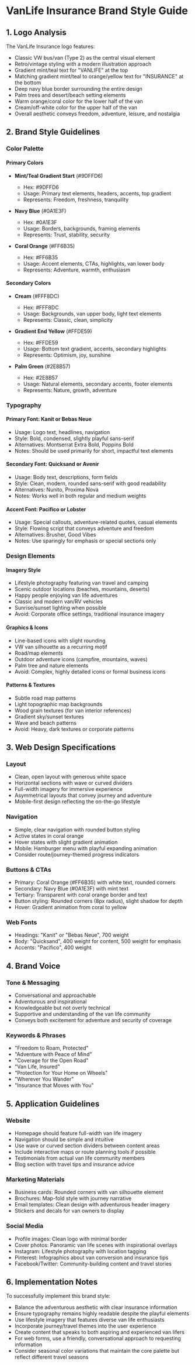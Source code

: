 # VanLife Insurance Brand Style Guide

## 1. Logo Analysis

The VanLife Insurance logo features:
- Classic VW bus/van (Type 2) as the central visual element
- Retro/vintage styling with a modern illustration approach
- Gradient mint/teal text for "VANLIFE" at the top
- Matching gradient mint/teal to orange/yellow text for "INSURANCE" at the bottom
- Deep navy blue border surrounding the entire design
- Palm trees and desert/beach setting elements
- Warm orange/coral color for the lower half of the van
- Cream/off-white color for the upper half of the van
- Overall aesthetic conveys freedom, adventure, leisure, and nostalgia

## 2. Brand Style Guidelines

### Color Palette

#### Primary Colors
- **Mint/Teal Gradient Start** (#9DFFD6)
  - Hex: #9DFFD6
  - Usage: Primary text elements, headers, accents, top gradient
  - Represents: Freedom, freshness, tranquility

- **Navy Blue** (#0A1E3F)
  - Hex: #0A1E3F
  - Usage: Borders, backgrounds, framing elements
  - Represents: Trust, stability, security

- **Coral Orange** (#FF6B35)
  - Hex: #FF6B35
  - Usage: Accent elements, CTAs, highlights, van lower body
  - Represents: Adventure, warmth, enthusiasm

#### Secondary Colors
- **Cream** (#FFF8DC)
  - Hex: #FFF8DC
  - Usage: Backgrounds, van upper body, light text elements
  - Represents: Classic, clean, simplicity

- **Gradient End Yellow** (#FFDE59)
  - Hex: #FFDE59
  - Usage: Bottom text gradient, accents, secondary highlights
  - Represents: Optimism, joy, sunshine

- **Palm Green** (#2E8B57)
  - Hex: #2E8B57
  - Usage: Natural elements, secondary accents, footer elements
  - Represents: Nature, growth, adventure

### Typography

#### Primary Font: Kanit or Bebas Neue
- Usage: Logo text, headlines, navigation
- Style: Bold, condensed, slightly playful sans-serif
- Alternatives: Montserrat Extra Bold, Poppins Bold
- Notes: Should be used primarily for short, impactful text elements

#### Secondary Font: Quicksand or Avenir
- Usage: Body text, descriptions, form fields
- Style: Clean, modern, rounded sans-serif with good readability
- Alternatives: Nunito, Proxima Nova
- Notes: Works well in both regular and medium weights

#### Accent Font: Pacifico or Lobster
- Usage: Special callouts, adventure-related quotes, casual elements
- Style: Flowing script that conveys adventure and freedom
- Alternatives: Brusher, Good Vibes
- Notes: Use sparingly for emphasis or special sections only

### Design Elements

#### Imagery Style
- Lifestyle photography featuring van travel and camping
- Scenic outdoor locations (beaches, mountains, deserts)
- Happy people enjoying van life adventures
- Classic and modern van/RV vehicles
- Sunrise/sunset lighting when possible
- Avoid: Corporate office settings, traditional insurance imagery

#### Graphics & Icons
- Line-based icons with slight rounding
- VW van silhouette as a recurring motif
- Road/map elements
- Outdoor adventure icons (campfire, mountains, waves)
- Palm tree and nature elements
- Avoid: Complex, highly detailed icons or formal business icons

#### Patterns & Textures
- Subtle road map patterns
- Light topographic map backgrounds
- Wood grain textures (for van interior references)
- Gradient sky/sunset textures
- Wave and beach patterns
- Avoid: Heavy, dark textures or corporate patterns

## 3. Web Design Specifications

### Layout
- Clean, open layout with generous white space
- Horizontal sections with wave or curved dividers
- Full-width imagery for immersive experience
- Asymmetrical layouts that convey journey and adventure
- Mobile-first design reflecting the on-the-go lifestyle

### Navigation
- Simple, clear navigation with rounded button styling
- Active states in coral orange
- Hover states with slight gradient animation
- Mobile: Hamburger menu with playful expanding animation
- Consider route/journey-themed progress indicators

### Buttons & CTAs
- Primary: Coral Orange (#FF6B35) with white text, rounded corners
- Secondary: Navy Blue (#0A1E3F) with mint text
- Tertiary: Transparent with coral orange border and text
- Button styling: Rounded corners (8px radius), slight shadow for depth
- Hover: Gradient animation from coral to yellow

### Web Fonts
- Headings: "Kanit" or "Bebas Neue", 700 weight
- Body: "Quicksand", 400 weight for content, 500 weight for emphasis
- Accents: "Pacifico", 400 weight

## 4. Brand Voice

### Tone & Messaging
- Conversational and approachable
- Adventurous and inspirational
- Knowledgeable but not overly technical
- Supportive and understanding of the van life community
- Conveys both excitement for adventure and security of coverage

### Keywords & Phrases
- "Freedom to Roam, Protected"
- "Adventure with Peace of Mind"
- "Coverage for the Open Road"
- "Van Life, Insured"
- "Protection for Your Home on Wheels"
- "Wherever You Wander"
- "Insurance that Moves with You"

## 5. Application Guidelines

### Website
- Homepage should feature full-width van life imagery
- Navigation should be simple and intuitive
- Use wave or curved section dividers between content areas
- Include interactive maps or route planning tools if possible
- Testimonials from actual van life community members
- Blog section with travel tips and insurance advice

### Marketing Materials
- Business cards: Rounded corners with van silhouette element
- Brochures: Map-fold style with journey narrative
- Email templates: Clean design with adventurous header imagery
- Stickers and decals for van owners to display

### Social Media
- Profile images: Clean logo with minimal border
- Cover photos: Panoramic van life scenes with inspirational overlays
- Instagram: Lifestyle photography with location tagging
- Pinterest: Infographics about van conversion and insurance tips
- Facebook/Twitter: Community-building content and travel stories

## 6. Implementation Notes

To successfully implement this brand style:
- Balance the adventurous aesthetic with clear insurance information
- Ensure typography remains highly readable despite the playful elements
- Use lifestyle imagery that features diverse van life enthusiasts
- Incorporate journey/travel themes into the user experience
- Create content that speaks to both aspiring and experienced van lifers
- For web forms, use a friendly, conversational approach to requesting information
- Consider seasonal color variations that maintain the core palette but reflect different travel seasons
